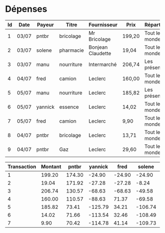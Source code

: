 # Dépenses 
Id    | Date  | Payeur    | Titre        | Fournisseur       | Prix   | Répartition
----- | ----  | --------- | ------------ | ------------      | ------ | -----------
1     | 03/07 | pntbr     | bricolage    | Mr Bricolage      | 199,20 | Tout le monde
2     | 03/07 | solene    | pharmacie    | Bonjean Claudette | 19,04  | Tout le monde
3     | 03/07 | manu      | nourriture   | Intermarché       | 206,74 | Les présent/e/s
4     | 04/07 | fred      | camion       | Leclerc           | 160,00 | Tout le monde
5     | 05/07 | manu      | nourriture   | Leclerc           | 185,82 | Les présent/e/s
6     | 05/07 | yannick   | essence      | Leclerc           | 14,02  | Tout le monde
7     | 05/07 | fred      | camion       | Leclerc           | 9,90   | Tout le monde
8     | 04/07 | pntbr     | bricolage    | Leclerc           | 13,71  | Tout le monde
9     | 04/07 | pntbr     | Gaz          | Leclerc           | 29,60  | Tout le monde



Transaction | Montant | pntbr  | yannick | fred   | solene  | manu   | xavier | agnes  | christian
----------- | ------- | ------ | ------- | ----   | ------- | ----   | ------ | ------ | ---------
1           | 199.20  | 174.30 | -24.90  | -24.90 | -24.90  | -24.90 | -24.90 | -24.90 | -24.90
2           | 19.04   | 171.92 | -27.28  | -27.28 | -8.24   | -27.28 | -27.28 | -27.28 | -27.28
3           | 206.74  | 130.57 | -68.63  | -68.63 | -49.58  | 138.11 |        |        |
4           | 160.00  | 110.57 | -88.63  | 71.37  | -69.58  | 118.11 | -47.28 | -47.28 | -47.28
5           | 185.82  | 73.41  | -125.79 | 34.21  | -106.74 | 266.75 |        |        |
6           | 14.02   | 71.66  | -113.54 | 32.46  | -108.49 | 265    | -49.03 | -49.03 | -49.03
7           | 9.90    | 70.42  | -114.78 | 41.14  | -109.73 | 263.76 | -50.27 | -50.27 | -50.27

